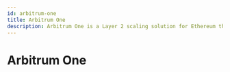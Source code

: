 ```yaml
---
id: arbitrum-one
title: Arbitrum One
description: Arbitrum One is a Layer 2 scaling solution for Ethereum that uses optimistic rollups to increase transaction throughput and reduce fees.
---
```


# Arbitrum One